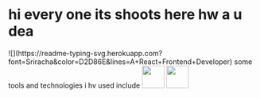 
<h1>
  hi every one its shoots here hw a u dea
</h1>
![](https://readme-typing-svg.herokuapp.com?font=Sriracha&color=D2D86E&lines=A+React+Frontend+Developer)
some tools and technologies i hv used include
<img src="https://cdn.jsdelivr.net/gh/devicons/devicon/icons/html5/html5-original.svg" width="45" height="45"/>
<img src="https://cdn.jsdelivr.net/gh/devicons/devicon/icons/css3/css3-original.svg" width="45" height="45"/>

<!---
andyshoots185/andyshoots185 is a ✨ special ✨ repository because its `README.md` (this file) appears on your GitHub profile.
You can click the Preview link to take a look at your changes.
--->
